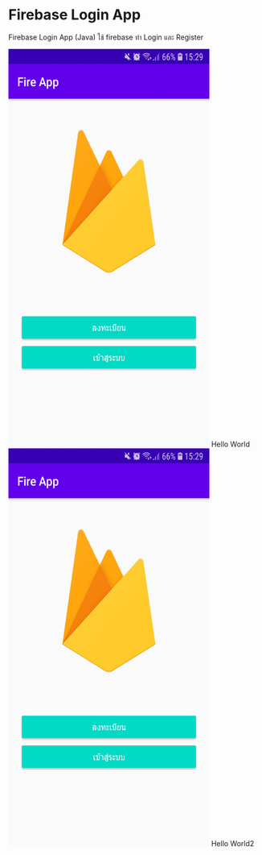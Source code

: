 # Firebase Login App
Firebase Login App (Java) 
ใช้ firebase ทำ Login และ Register

<!--<img src="https://raw.githubusercontent.com/Donung/Firebase_login_app/main/Fire%20App/01.jpg" width="400" height="790">
<img src="https://raw.githubusercontent.com/Donung/Firebase_login_app/main/Fire%20App/02.jpg" width="400" height="790">
<img src="https://raw.githubusercontent.com/Donung/Firebase_login_app/main/Fire%20App/03.jpg" width="400" height="790">
<img src="https://raw.githubusercontent.com/Donung/Firebase_login_app/main/Fire%20App/04.jpg" width="400" height="790">-->

<mj-body>
  <mj-section>
    <mj-column width="20%">
      <img src="https://raw.githubusercontent.com/Donung/Firebase_login_app/main/Fire%20App/01.jpg" width="400" height="790">
      <mj-divider border-color="#F45E43"></mj-divider>
      <mj-text font-size="20px" color="#F45E43" font-family="helvetica">Hello World</mj-text>
    </mj-column>
     <mj-column width="60%">
      <img src="https://raw.githubusercontent.com/Donung/Firebase_login_app/main/Fire%20App/01.jpg" width="400" height="790">
      <mj-divider border-color="#F45E43"></mj-divider>
      <mj-text font-size="20px" color="#F45E43" font-family="helvetica">Hello World2</mj-text>
    </mj-column>
  </mj-section>
</mj-body>

